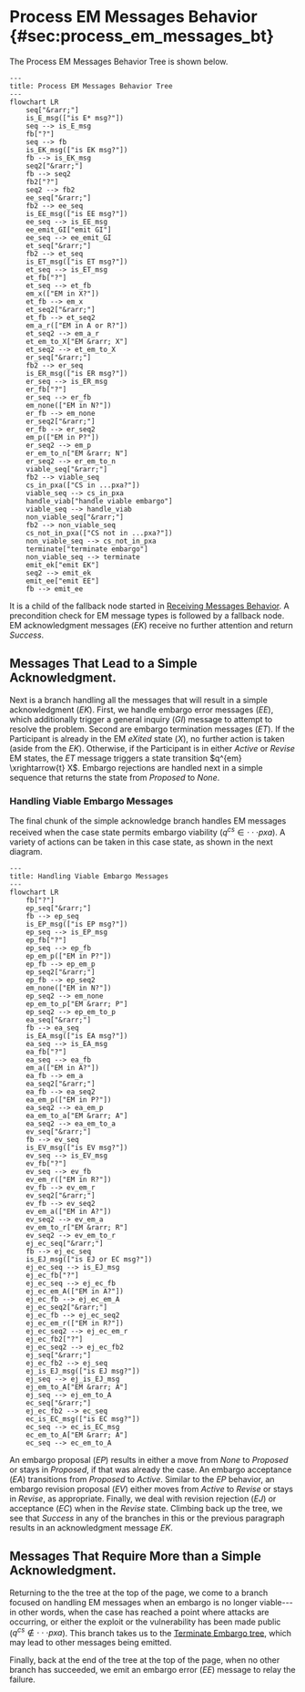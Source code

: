 # Process EM Messages Behavior {#sec:process_em_messages_bt}

The Process EM Messages Behavior Tree is shown below.

```mermaid
---
title: Process EM Messages Behavior Tree
---
flowchart LR
    seq["&rarr;"]
    is_E_msg(["is E* msg?"])
    seq --> is_E_msg
    fb["?"]
    seq --> fb
    is_EK_msg(["is EK msg?"])
    fb --> is_EK_msg
    seq2["&rarr;"]
    fb --> seq2
    fb2["?"]
    seq2 --> fb2
    ee_seq["&rarr;"]
    fb2 --> ee_seq
    is_EE_msg(["is EE msg?"])
    ee_seq --> is_EE_msg
    ee_emit_GI["emit GI"]
    ee_seq --> ee_emit_GI
    et_seq["&rarr;"]
    fb2 --> et_seq
    is_ET_msg(["is ET msg?"])
    et_seq --> is_ET_msg
    et_fb["?"]
    et_seq --> et_fb
    em_x(["EM in X?"])
    et_fb --> em_x
    et_seq2["&rarr;"]
    et_fb --> et_seq2
    em_a_r(["EM in A or R?"])
    et_seq2 --> em_a_r
    et_em_to_X["EM &rarr; X"]
    et_seq2 --> et_em_to_X
    er_seq["&rarr;"]
    fb2 --> er_seq
    is_ER_msg(["is ER msg?"])
    er_seq --> is_ER_msg
    er_fb["?"]
    er_seq --> er_fb
    em_none(["EM in N?"])
    er_fb --> em_none
    er_seq2["&rarr;"]
    er_fb --> er_seq2
    em_p(["EM in P?"])
    er_seq2 --> em_p
    er_em_to_n["EM &rarr; N"]
    er_seq2 --> er_em_to_n
    viable_seq["&rarr;"]
    fb2 --> viable_seq
    cs_in_pxa(["CS in ...pxa?"])
    viable_seq --> cs_in_pxa
    handle_viab["handle viable embargo"]
    viable_seq --> handle_viab
    non_viable_seq["&rarr;"]
    fb2 --> non_viable_seq
    cs_not_in_pxa(["CS not in ...pxa?"])
    non_viable_seq --> cs_not_in_pxa
    terminate["terminate embargo"]
    non_viable_seq --> terminate
    emit_ek["emit EK"]
    seq2 --> emit_ek
    emit_ee["emit EE"]
    fb --> emit_ee
```


It is a child of the fallback node started in [Receiving Messages Behavior](../topics/behavior_logic/msg_intro_bt/).
A precondition check for EM message types is followed by a fallback node. 
EM acknowledgment messages (_EK_) receive no further attention and return *Success*.

## Messages That Lead to a Simple Acknowledgment.

Next is a branch handling all the messages that will result in a simple acknowledgment (_EK_). 
First, we handle embargo error messages (_EE_), which additionally trigger a general inquiry (_GI_) message to attempt
to resolve the problem. 
Second are embargo termination messages (_ET_).
If the Participant is already in the EM *eXited* state (_X_), no further action is taken (aside from the _EK_).
Otherwise, if the Participant is in either *Active* or *Revise* EM states, the _ET_ message triggers a state
transition $q^{em} \xrightarrow{t} X$.
Embargo rejections are handled next in a simple sequence that returns the state from *Proposed* to *None*.

### Handling Viable Embargo Messages

The final chunk of the simple acknowledge branch handles EM messages received when the case state permits embargo viability
($q^{cs} \in \cdot\cdot\cdot pxa$).
A variety of actions can be taken in this case state, as shown in the next diagram.

```mermaid
---
title: Handling Viable Embargo Messages
---
flowchart LR
    fb["?"]
    ep_seq["&rarr;"]
    fb --> ep_seq
    is_EP_msg(["is EP msg?"])
    ep_seq --> is_EP_msg
    ep_fb["?"]
    ep_seq --> ep_fb
    ep_em_p(["EM in P?"])
    ep_fb --> ep_em_p
    ep_seq2["&rarr;"]
    ep_fb --> ep_seq2
    em_none(["EM in N?"])
    ep_seq2 --> em_none
    ep_em_to_p["EM &rarr; P"]
    ep_seq2 --> ep_em_to_p
    ea_seq["&rarr;"]
    fb --> ea_seq
    is_EA_msg(["is EA msg?"])
    ea_seq --> is_EA_msg
    ea_fb["?"]
    ea_seq --> ea_fb
    em_a(["EM in A?"])
    ea_fb --> em_a
    ea_seq2["&rarr;"]
    ea_fb --> ea_seq2
    ea_em_p(["EM in P?"])
    ea_seq2 --> ea_em_p
    ea_em_to_a["EM &rarr; A"]
    ea_seq2 --> ea_em_to_a
    ev_seq["&rarr;"]
    fb --> ev_seq
    is_EV_msg(["is EV msg?"])
    ev_seq --> is_EV_msg
    ev_fb["?"]
    ev_seq --> ev_fb
    ev_em_r(["EM in R?"])
    ev_fb --> ev_em_r
    ev_seq2["&rarr;"]
    ev_fb --> ev_seq2
    ev_em_a(["EM in A?"])
    ev_seq2 --> ev_em_a
    ev_em_to_r["EM &rarr; R"]
    ev_seq2 --> ev_em_to_r
    ej_ec_seq["&rarr;"]
    fb --> ej_ec_seq
    is_EJ_msg(["is EJ or EC msg?"])
    ej_ec_seq --> is_EJ_msg
    ej_ec_fb["?"]
    ej_ec_seq --> ej_ec_fb
    ej_ec_em_A(["EM in A?"])
    ej_ec_fb --> ej_ec_em_A
    ej_ec_seq2["&rarr;"]
    ej_ec_fb --> ej_ec_seq2
    ej_ec_em_r(["EM in R?"])
    ej_ec_seq2 --> ej_ec_em_r
    ej_ec_fb2["?"]
    ej_ec_seq2 --> ej_ec_fb2
    ej_seq["&rarr;"]
    ej_ec_fb2 --> ej_seq
    ej_is_EJ_msg(["is EJ msg?"])
    ej_seq --> ej_is_EJ_msg
    ej_em_to_A["EM &rarr; A"]
    ej_seq --> ej_em_to_A
    ec_seq["&rarr;"]
    ej_ec_fb2 --> ec_seq
    ec_is_EC_msg(["is EC msg?"])
    ec_seq --> ec_is_EC_msg
    ec_em_to_A["EM &rarr; A"]
    ec_seq --> ec_em_to_A
```

An embargo proposal (_EP_)
results in either a move from *None* to *Proposed* or stays in
*Proposed*, if that was already the case. An embargo acceptance (_EA_)
transitions from *Proposed* to *Active*. Similar to the _EP_ behavior,
an embargo revision proposal (_EV_) either moves from *Active* to
*Revise* or stays in *Revise*, as appropriate. Finally, we deal with
revision rejection (_EJ_) or acceptance (_EC_) when in the *Revise*
state. Climbing back up the tree, we see that *Success* in any of the
branches in this or the previous paragraph results in an acknowledgment
message _EK_.

## Messages That Require More than a Simple Acknowledgment.

Returning to the the tree at the top of the page, we come to a branch focused on
handling EM messages when an embargo is no longer viable---in other words, when the case has
reached a point where attacks are occurring, or either the exploit or the vulnerability has been made public
($q^{cs} \not \in \cdot\cdot\cdot pxa$).
This branch takes us to the [Terminate Embargo tree](../topics/behavior_logic/em_terminate_bt/), which may lead to
other messages being emitted.

Finally, back at the end of the tree at the top of the page, when no other branch has succeeded,
we emit an embargo error (_EE_) message to relay the failure.

